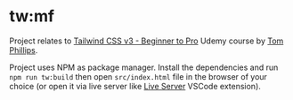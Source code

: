 # tw:mf

Project relates to [Tailwind CSS v3 - Beginner to Pro](https://www.udemy.com/course/tailwind-css-zero-to-hero) Udemy course by [Tom Phillips](https://www.udemy.com/user/e3ccfcc3-dbaa-4ec2-a50f-fe761c2eb901).

Project uses NPM as package manager. Install the dependencies and run `npm run tw:build` then open `src/index.html` file in the browser of your choice (or open it via live server like [Live Server](https://marketplace.visualstudio.com/items?itemName=ritwickdey.LiveServer) VSCode extension).
